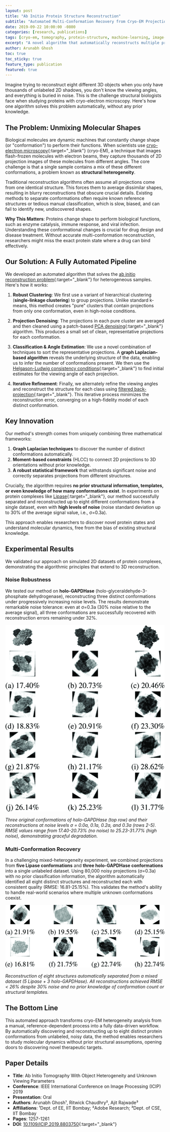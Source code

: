 ```yaml
---
layout: post
title: "Ab Initio Protein Structure Reconstruction"
subtitle: "Automated Multi-Conformation Recovery from Cryo-EM Projections"
date: 2019-09-22 10:00:00 -0800
categories: [research, publications]
tags: [cryo-em, tomography, protein-structure, machine-learning, image-processing, iit-bombay]
excerpt: "A novel algorithm that automatically reconstructs multiple protein conformations from mixed 2D projections without knowing viewing angles or the number of structures present."
author: Arunabh Ghosh
toc: true
toc_sticky: true
feature_type: publication
featured: true
---
```


Imagine trying to reconstruct eight different 3D objects when you only have thousands of unlabeled 2D shadows, you don't know the viewing angles, and everything is buried in noise. This is the challenge structural biologists face when studying proteins with cryo-electron microscopy. Here's how one algorithm solves this problem automatically, without any prior knowledge.

## The Problem: Unmixing Molecular Shapes

Biological molecules are dynamic machines that constantly change shape (or "conformation") to perform their functions. When scientists use [cryo-electron microscopy](https://pmc.ncbi.nlm.nih.gov/articles/PMC4409659/){:target="_blank"} (cryo-EM), a technique that images flash-frozen molecules with electron beams, they capture thousands of 2D projection images of these molecules from different angles. The core challenge is that a single sample contains a mix of these different conformations, a problem known as **structural heterogeneity**.

Traditional reconstruction algorithms often assume all projections come from one identical structure. This forces them to average dissimilar shapes, resulting in blurry reconstructions that obscure crucial details. Existing methods to separate conformations often require known reference structures or tedious manual classification, which is slow, biased, and can fail to identify new, undiscovered shapes.

**Why This Matters**: Proteins change shape to perform biological functions, such as enzyme catalysis, immune response, and viral infection. Understanding these conformational changes is crucial for drug design and disease treatment. Without accurate multi-conformation reconstruction, researchers might miss the exact protein state where a drug can bind effectively.

## Our Solution: A Fully Automated Pipeline

We developed an automated algorithm that solves the [ab initio reconstruction problem](https://guide.cryosparc.com/processing-data/all-job-types-in-cryosparc/3d-reconstruction/job-ab-initio-reconstruction){:target="_blank"} for heterogeneous samples. Here's how it works:

1. **Robust Clustering**: We first use a variant of hierarchical clustering (**single-linkage clustering**) to group projections. Unlike standard k-means, this method creates "pure" clusters that contain projections from only one conformation, even in high-noise conditions.

2. **Projection Denoising**: The projections in each pure cluster are averaged and then cleaned using a patch-based [PCA denoising](https://en.wikipedia.org/wiki/Principal_component_analysis){:target="_blank"} algorithm. This produces a small set of clean, representative projections for each conformation.

3. **Classification & Angle Estimation**: We use a novel combination of techniques to sort the representative projections. A **graph Laplacian-based algorithm** reveals the underlying structure of the data, enabling us to infer the number of conformations present. We then use the [Helgason-Ludwig consistency conditions](https://arxiv.org/abs/1609.06604){:target="_blank"} to find initial estimates for the viewing angle of each projection.

4. **Iterative Refinement**: Finally, we alternately refine the viewing angles and reconstruct the structure for each class using [filtered back-projection](https://en.wikipedia.org/wiki/Tomographic_reconstruction){:target="_blank"}. This iterative process minimizes the reconstruction error, converging on a high-fidelity model of each distinct conformation.

## Key Innovation

Our method's strength comes from uniquely combining three mathematical frameworks:

1. **Graph Laplacian techniques** to discover the number of distinct conformations automatically.
2. **Moment-based constraints** (HLCC) to connect 2D projections to 3D orientations without prior knowledge.
3. **A robust statistical framework** that withstands significant noise and correctly separates projections from different structures.

Crucially, the algorithm requires **no prior structural information, templates, or even knowledge of how many conformations exist**. In experiments on protein complexes like [Lipase](https://en.wikipedia.org/wiki/Lipase){:target="_blank"}, our method successfully separated and reconstructed up to eight different conformations from a single dataset, even with **high levels of noise** (noise standard deviation up to 30% of the average signal value, i.e., σ=0.3a).

This approach enables researchers to discover novel protein states and understand molecular dynamics, free from the bias of existing structural knowledge.

## Experimental Results

We validated our approach on simulated 2D datasets of protein complexes, demonstrating the algorithmic principles that extend to 3D reconstruction.

### Noise Robustness

We tested our method on **holo-GAPDHase** (holo-glyceraldehyde-3-phosphate dehydrogenase), reconstructing three distinct conformations under progressively increasing noise levels. The results demonstrate remarkable noise tolerance: even at σ=0.3a (30% noise relative to the average signal), all three conformations are successfully recovered with reconstruction errors remaining under 32%.

![Noise robustness demonstration showing simultaneous reconstruction of three holo-GAPDHase conformations under increasing noise levels](/assets/images/posts/2019-ab-initio-protein-reconstruction/cryo-em-gapdh-noise-robustness-reconstruction.gif)

*Three original conformations of holo-GAPDHase (top row) and their reconstructions at noise levels σ = 0.0a, 0.1a, 0.2a, and 0.3a (rows 2-5). RMSE values range from 17.40-20.73% (no noise) to 25.23-31.77% (high noise), demonstrating graceful degradation.*

### Multi-Conformation Recovery

In a challenging mixed-heterogeneity experiment, we combined projections from **five Lipase conformations** and **three holo-GAPDHase conformations** into a single unlabeled dataset. Using 80,000 noisy projections (σ=0.3a) with no prior classification information, the algorithm automatically identified all eight distinct structures and reconstructed each with consistent quality (RMSE: 16.81-25.15%). This validates the method's ability to handle real-world scenarios where multiple unknown conformations coexist.

![Simultaneous reconstruction of eight distinct protein conformations from a mixed heterogeneous dataset](/assets/images/posts/2019-ab-initio-protein-reconstruction/cryo-em-eight-conformations-reconstruction.gif)

*Reconstruction of eight structures automatically separated from a mixed dataset (5 Lipase + 3 holo-GAPDHase). All reconstructions achieved RMSE < 26% despite 30% noise and no prior knowledge of conformation count or structural templates.*

## The Bottom Line

This automated approach transforms cryo-EM heterogeneity analysis from a manual, reference-dependent process into a fully data-driven workflow. By automatically discovering and reconstructing up to eight distinct protein conformations from unlabeled, noisy data, the method enables researchers to study molecular dynamics without prior structural assumptions, opening doors to discovering novel therapeutic targets.

## Paper Details

- **Title**: Ab Initio Tomography With Object Heterogeneity and Unknown Viewing Parameters
- **Conference**: IEEE International Conference on Image Processing (ICIP) 2019
- **Presentation**: Oral
- **Authors**: Arunabh Ghosh¹, Ritwick Chaudhry², Ajit Rajwade³
- **Affiliations**: ¹Dept. of EE, IIT Bombay; ²Adobe Research; ³Dept. of CSE, IIT Bombay
- **Pages**: 1257-1261
- **DOI**: [10.1109/ICIP.2019.8803750](https://ieeexplore.ieee.org/document/8803750){:target="_blank"}

